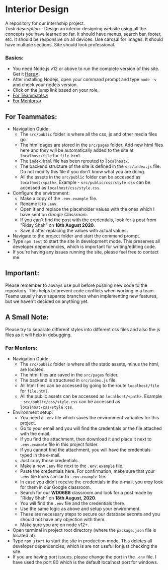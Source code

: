 # Interior Design
A repository for our internship project.\
*Task description* - Design an interior designing website using all the concepts you have learned so far.
It should have menus, search bar, footer, etc.
It should be responsive on all devices.
Use carosal for images.
It should have multiple sections.
Site should look professional.

### Basics:
+ You need Node.js v12 or above to run the complete version of this site. Get it [Here↗](https://nodejs.org/en/).
+ After installing Nodejs, open your command prompt and type `node -v` and check your nodejs version.
+ Click on the jump link based on your role.
+ [For Teammates↗](#for-teammates)
+ [For Mentors↗](#for-mentors)

## For Teammates:
+ Navigation Guide:
	- The `src/public` folder is where all the css, js and other media files go.
	- The html pages are stored in the `src/pages` folder.
		Add new html files here and they will be automatically added to the site at `localhost/file` for `file.html`.
	- The `index.html` file has been rerouted to `localhost/`.
	- The backend structure of the site is defined in the `src/index.js` file.
		Do not modify this file if you don't know what you are doing.
	- All the assets in the `src/public` folder can be accessed as `localhost/<path>`.
		Example - `src/public/css/style.css` can be accessed as `localhost/css/style.css`.
+ Configure the environment:
	- Make a copy of the `.env.example` file.
	- Rename it to `.env`.
	- Open it and replace the placeholder values with the ones which I have sent on *Google Classroom*.
	- If you can't find the post with the credentials, look for a post from "Riday Shah" on __18th August 2020__.
	- Save it after replacing the values with actual values.
+ Navigate to the project folder and start the command prompt.
+ Type `npm test` to start the site in development mode.
	This preserves all developer dependencies, which is important for writing/editing code.
+ If you're having any issues running the site, please feel free to contact me.

## Important:
Please remember to always use pull before pushing new code to the repository.
This helps to prevent code conflicts when working in a team.
Teams usually have separate branches when implementing new features, but we haven't decided on anything yet.

## A Small Note:
Please try to separate different styles into different css files and also the js files as it will help in debugging.


### For Mentors:
+ Navigation Guide:
	- The `src/public` folder is where all the static assets, minus the html, are located.
	- The html files are saved in the `src/pages` folder.
	- The backend is structured in `src/index.js` file.
	- All html files can be accessed by going to the route `localhost/file` for `file.html`.
	- All the public assets can be accessed as `localhost/<path>`.
		Example - `src/public/css/style.css` can be accessed as `localhost/css/style.css`.
+ Environment setup:
	- You need a `.env` file which saves the environment variables for this project.
	- Go to your email and you will find the credentials or the file attached with the email.
	- If you find the attachment, then download it and place it next to `.env.example` file in this project folder.
	- If you cannot find the attachment, you will have the credentials typed in the e-mail.
	- Just copy those credentials.
	- Make a new `.env` file next to the `.env.example` file.
	- Paste the credentials here. For confirmation, make sure that your `.env` file looks similar to `.env.example` file.
	- In case you didn't receive the credentials in the e-mail, you _may_ look for them in our Google classroom.
	- Search for our **WD06B6** classroom and look for a post made by "Riday Shah" on __**18th August, 2020**__.
	- You will find the `.env` file and the credentials there.
	- Use the same logic as above and setup your environment.
	- These are necessary steps to secure our database secrets and you should not have any objection with them.
	- Make sure you are on node v12+.
+ Open terminal in project root directory (where the `package.json` file is located at).
+ Type `npm start` to start the site in production mode.
	This deletes all developer dependencies, which is are not useful for just checking the site.
+ If you are having port issues, please change the port in the `.env` file.
	I have used the port 80 which is the default localhost port for windows.
